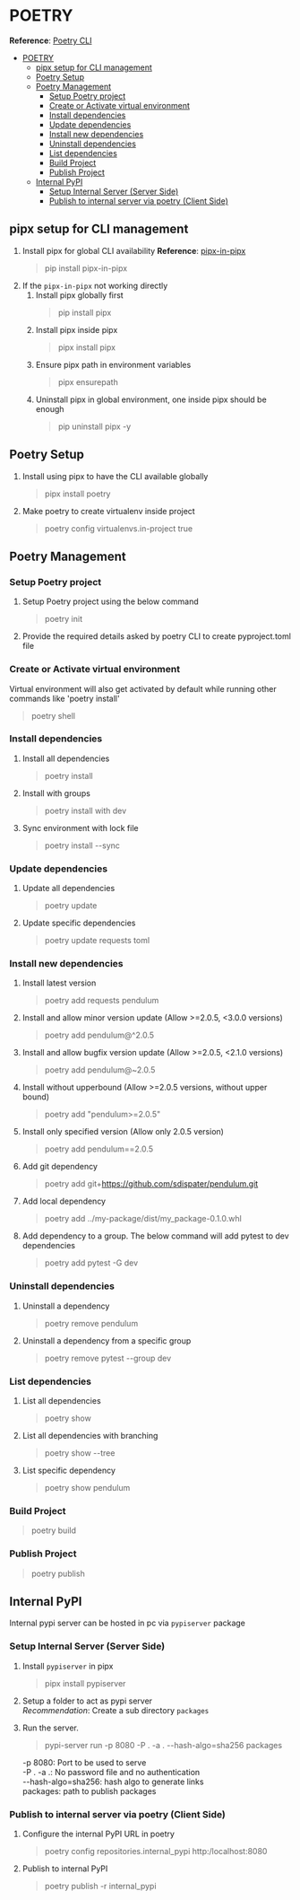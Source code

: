# POETRY

**Reference**: [Poetry CLI](https://python-poetry.org/docs/cli/)

- [POETRY](#poetry)
  - [pipx setup for CLI management](#pipx-setup-for-cli-management)
  - [Poetry Setup](#poetry-setup)
  - [Poetry Management](#poetry-management)
    - [Setup Poetry project](#setup-poetry-project)
    - [Create or Activate virtual environment](#create-or-activate-virtual-environment)
    - [Install dependencies](#install-dependencies)
    - [Update dependencies](#update-dependencies)
    - [Install new dependencies](#install-new-dependencies)
    - [Uninstall dependencies](#uninstall-dependencies)
    - [List dependencies](#list-dependencies)
    - [Build Project](#build-project)
    - [Publish Project](#publish-project)
  - [Internal PyPI](#internal-pypi)
    - [Setup Internal Server (Server Side)](#setup-internal-server-server-side)
    - [Publish to internal server via poetry (Client Side)](#publish-to-internal-server-via-poetry-client-side)

## pipx setup for CLI management

1. Install pipx for global CLI availability
   **Reference**: [pipx-in-pipx](https://pypi.org/project/pipx-in-pipx/)
   > pip install pipx-in-pipx
2. If the `pipx-in-pipx` not working directly
   1. Install pipx globally first
      > pip install pipx
   2. Install pipx inside pipx
      > pipx install pipx
   3. Ensure pipx path in environment variables
      > pipx ensurepath
   4. Uninstall pipx in global environment, one inside pipx should be enough
      > pip uninstall pipx -y

## Poetry Setup

1. Install using pipx to have the CLI available globally
   > pipx install poetry
2. Make poetry to create virtualenv inside project
   > poetry config virtualenvs.in-project true

## Poetry Management

### Setup Poetry project

1. Setup Poetry project using the below command
   > poetry init
2. Provide the required details asked by poetry CLI to create pyproject.toml file

### Create or Activate virtual environment

Virtual environment will also get activated by default while running other commands like 'poetry install'

> poetry shell

### Install dependencies

1. Install all dependencies
   > poetry install
2. Install with groups
   > poetry install with dev
3. Sync environment with lock file
   > poetry install --sync

### Update dependencies

1. Update all dependencies
   > poetry update
2. Update specific dependencies
   > poetry update requests toml

### Install new dependencies

1. Install latest version
   > poetry add requests pendulum
2. Install and allow minor version update (Allow >=2.0.5, <3.0.0 versions)
   > poetry add pendulum@^2.0.5
3. Install and allow bugfix version update (Allow >=2.0.5, <2.1.0 versions)
   > poetry add pendulum@~2.0.5
4. Install without upperbound (Allow >=2.0.5 versions, without upper bound)
   > poetry add "pendulum>=2.0.5"
5. Install only specified version (Allow only 2.0.5 version)
   > poetry add pendulum==2.0.5
6. Add git dependency
   > poetry add git+<https://github.com/sdispater/pendulum.git>
7. Add local dependency
   > poetry add ../my-package/dist/my_package-0.1.0.whl
8. Add dependency to a group. The below command will add pytest to dev dependencies
   > poetry add pytest -G dev

### Uninstall dependencies

1. Uninstall a dependency
   > poetry remove pendulum
2. Uninstall a dependency from a specific group
   > poetry remove pytest --group dev

### List dependencies

1. List all dependencies
   > poetry show
2. List all dependencies with branching
   > poetry show --tree
3. List specific dependency
   > poetry show pendulum

### Build Project

> poetry build

### Publish Project

> poetry publish

## Internal PyPI

Internal pypi server can be hosted in pc via `pypiserver` package

### Setup Internal Server (Server Side)

1. Install `pypiserver` in pipx
   > pipx install pypiserver
2. Setup a folder to act as pypi server  
   _Recommendation_: Create a sub directory `packages`
3. Run the server.

   > pypi-server run -p 8080 -P . -a . --hash-algo=sha256 packages

   -p 8080: Port to be used to serve  
   -P . -a .: No password file and no authentication  
   --hash-algo=sha256: hash algo to generate links  
   packages: path to publish packages

### Publish to internal server via poetry (Client Side)

1. Configure the internal PyPI URL in poetry
   > poetry config repositories.internal_pypi http:/localhost:8080
2. Publish to internal PyPI
   > poetry publish -r internal_pypi
